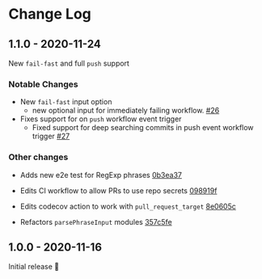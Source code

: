 # Change Log

## 1.1.0 - 2020-11-24

New `fail-fast` and full `push` support

### Notable Changes

- New `fail-fast` input option
  - new optional input for immediately failing workflow. [#26](https://github.com/saulmaldonado/skip-workflow/pull/25)
- Fixes support for on `push` workflow event trigger
  - Fixed support for deep searching commits in push event workflow trigger [#27](https://github.com/saulmaldonado/skip-workflow/pull/27)

### Other changes

- Adds new e2e test for RegExp phrases [0b3ea37](https://github.com/saulmaldonado/skip-workflow/tree/0b3ea3760c2f27441f7cad71787b2f7ced969ffb)

- Edits CI workflow to allow PRs to use repo secrets [098919f](https://github.com/saulmaldonado/skip-workflow/commit/098919fcc248348037287363cc22d01dbb055379)

- Edits codecov action to work with `pull_request_target` [8e0605c](https://github.com/saulmaldonado/skip-workflow/commit/8e0605c8f721e01441da09b0316c37d7f980e4d2)

- Refactors `parsePhraseInput` modules [357c5fe](https://github.com/saulmaldonado/skip-workflow/commit/357c5fe950065e0fc3e3825e8a084a8ed9cb2041)

## 1.0.0 - 2020-11-16

Initial release 🚀
